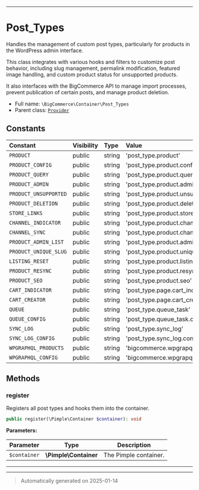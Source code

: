 ***

# Post_Types

Handles the management of custom post types, particularly for products in the WordPress admin interface.

This class integrates with various hooks and filters to customize post behavior, including slug management, permalink modification,
featured image handling, and custom product status for unsupported products.

It also interfaces with the BigCommerce API to manage import processes, prevent publication of certain posts, and manage product deletion.

* Full name: `\BigCommerce\Container\Post_Types`
* Parent class: [`Provider`](./classes/BigCommerce/Container/Provider.md)


## Constants

| Constant | Visibility | Type | Value |
|:---------|:-----------|:-----|:------|
|`PRODUCT`|public|string|&#039;post_type.product&#039;|
|`PRODUCT_CONFIG`|public|string|&#039;post_type.product.config&#039;|
|`PRODUCT_QUERY`|public|string|&#039;post_type.product.query&#039;|
|`PRODUCT_ADMIN`|public|string|&#039;post_type.product.admin&#039;|
|`PRODUCT_UNSUPPORTED`|public|string|&#039;post_type.product.unsupported&#039;|
|`PRODUCT_DELETION`|public|string|&#039;post_type.product.deletion&#039;|
|`STORE_LINKS`|public|string|&#039;post_type.product.store_links&#039;|
|`CHANNEL_INDICATOR`|public|string|&#039;post_type.product.channel_indicator&#039;|
|`CHANNEL_SYNC`|public|string|&#039;post_type.product.channel_sync&#039;|
|`PRODUCT_ADMIN_LIST`|public|string|&#039;post_type.product.admin_list&#039;|
|`PRODUCT_UNIQUE_SLUG`|public|string|&#039;post_type.product.unique_slug&#039;|
|`LISTING_RESET`|public|string|&#039;post_type.product.listing_reset&#039;|
|`PRODUCT_RESYNC`|public|string|&#039;post_type.product.resync_single&#039;|
|`PRODUCT_SEO`|public|string|&#039;post_type.product.seo&#039;|
|`CART_INDICATOR`|public|string|&#039;post_type.page.cart_indicator&#039;|
|`CART_CREATOR`|public|string|&#039;post_type.page.cart_creator&#039;|
|`QUEUE`|public|string|&#039;post_type.queue_task&#039;|
|`QUEUE_CONFIG`|public|string|&#039;post_type.queue_task.config&#039;|
|`SYNC_LOG`|public|string|&#039;post_type.sync_log&#039;|
|`SYNC_LOG_CONFIG`|public|string|&#039;post_type.sync_log.config&#039;|
|`WPGRAPHQL_PRODUCTS`|public|string|&#039;bigcommerce.wpgrapql_products&#039;|
|`WPGRAPHQL_CONFIG`|public|string|&#039;bigcommerce.wpgrapql_config&#039;|


## Methods


### register

Registers all post types and hooks them into the container.

```php
public register(\Pimple\Container $container): void
```








**Parameters:**

| Parameter | Type | Description |
|-----------|------|-------------|
| `$container` | **\Pimple\Container** | The Pimple container. |





***


***
> Automatically generated on 2025-01-14
